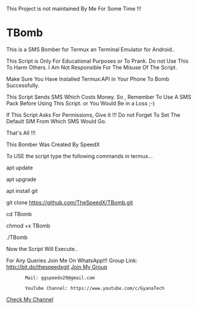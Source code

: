 This Project is not maintained By Me For Some Time !!!

# TBomb
This is a SMS Bomber for Termux an Terminal Emulator for Android..

This Script is Only For Educational Purposes or To Prank.
 Do not Use This To Harm Others.
 I Am Not Responsible For The Misuse Of The Script.

 Make Sure You Have Installed Termux:API in Your Phone To Bomb Successfully.

 This Script Sends SMS Which Costs Money.
 So , Remember To Use A SMS Pack Before Using This Script.
 or You Would Be in a Loss ;-)

 If This Script Asks For Permissions, Give it !!!
 Do not Forget To Set The Default SIM From Which SMS Would Go.

 That's All !!!

 This Bomber Was Created By SpeedX

To USE the script type the following commands in termux...

apt update

apt upgrade

apt install git

git clone https://github.com/TheSpeedX/TBomb.git

cd TBomb

chmod +x TBomb

./TBomb

Now the Script Will Execute..


For Any Queries Join Me On WhatsApp!!!
          Group Link: http://bit.do/thespeedxgit
  <a href="http://bit.do/thespeedxgit">Join My Group</a>

           Mail: ggspeedx29@gmail.com

           YouTube Channel: https://www.youtube.com/c/GyanaTech
  <a href="https://www.youtube.com/c/GyanaTech">Check My Channel</a>
